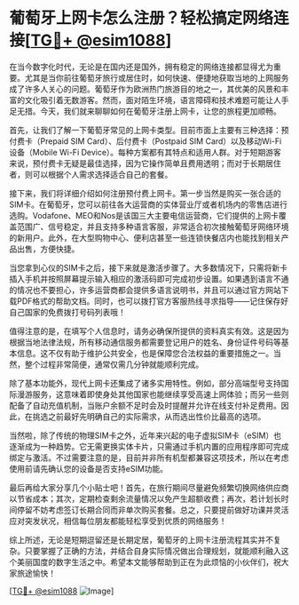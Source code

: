 # 葡萄牙上网卡怎么注册？轻松搞定网络连接[[TG💪+ @esim1088](https://t.me/s/esim1088)]

在当今数字化时代，无论是在国内还是国外，拥有稳定的网络连接都显得尤为重要。尤其是当你前往葡萄牙旅行或居住时，如何快速、便捷地获取当地的上网服务成了许多人关心的问题。葡萄牙作为欧洲热门旅游目的地之一，其优美的风景和丰富的文化吸引着无数游客。然而，面对陌生环境，语言障碍和技术难题可能让人手足无措。今天，我们就来聊聊如何在葡萄牙注册上网卡，让您的旅程更加顺畅。

首先，让我们了解一下葡萄牙常见的上网卡类型。目前市面上主要有三种选择：预付费卡（Prepaid SIM Card）、后付费卡（Postpaid SIM Card）以及移动Wi-Fi设备（Mobile Wi-Fi Device）。每种方案都有其特点和适用人群。对于短期游客来说，预付费卡无疑是最佳选择，因为它操作简单且费用透明；而对于长期居住者，则可以根据个人需求选择适合自己的套餐。

接下来，我们将详细介绍如何注册预付费上网卡。第一步当然是购买一张合适的SIM卡。在葡萄牙，您可以前往各大运营商的实体营业厅或者机场内的零售店进行选购。Vodafone、MEO和Nos是该国三大主要电信运营商，它们提供的上网卡覆盖范围广、信号稳定，并且支持多种语言客服，非常适合初次接触葡萄牙网络环境的新用户。此外，在大型购物中心、便利店甚至一些连锁快餐店内也能找到相关产品出售，方便快捷。

当您拿到心仪的SIM卡之后，接下来就是激活步骤了。大多数情况下，只需将新卡插入手机并按照屏幕提示输入相应的激活码即可完成初步设置。如果遇到语言不通的情况也不要担心，许多运营商都会提供多语言说明书，并且可以通过官方网站下载PDF格式的帮助文档。同时，也可以拨打官方客服热线寻求指导——记住保存好自己国家的免费拨打号码列表哦！

值得注意的是，在填写个人信息时，请务必确保所提供的资料真实有效。这是因为根据当地法律法规，所有移动通信服务都需要登记用户的姓名、身份证件号码等基本信息。这不仅有助于维护公共安全，也是保障您合法权益的重要措施之一。当然，整个过程非常简便，通常仅需几分钟就能顺利完成。

除了基本功能外，现代上网卡还集成了诸多实用特性。例如，部分高端型号支持国际漫游服务，这意味着即使身处其他国家也能继续享受高速上网体验；而另一些则配备了自动充值机制，当账户余额不足时会及时提醒并允许在线支付补足费用。因此，在挑选之前最好先明确自己的实际需求，从而选出性价比最高的选项。

当然啦，除了传统的物理SIM卡之外，近年来兴起的电子虚拟SIM卡（eSIM）也逐渐成为一种趋势。它无需更换实体卡片，只需通过手机内置的应用程序即可完成绑定与激活。不过需要注意的是，目前并非所有机型都兼容这项技术，所以在考虑使用前请先确认您的设备是否支持eSIM功能。

最后再给大家分享几个小贴士吧！首先，在旅行期间尽量避免频繁切换网络供应商以节省成本；其次，定期检查剩余流量情况以免产生超额收费；再次，若计划长时间停留不妨考虑签订长期合同而非单次购买套餐。总之，只要提前做好功课并灵活应对突发状况，相信每位朋友都能轻松享受到优质的网络服务！

综上所述，无论是短期逗留还是长期定居，葡萄牙的上网卡注册流程其实并不复杂。只要掌握了正确的方法，并结合自身实际情况做出合理规划，就能顺利融入这个美丽国度的数字生活之中。希望本文能够帮助到正在为此烦恼的小伙伴们，祝大家旅途愉快！

[[TG💪+ @esim1088](https://t.me/s/esim1088) ![Image](https://i.postimg.cc/4NQfJmqS/Snipaste-2025-05-13-00-14-12.png)]
